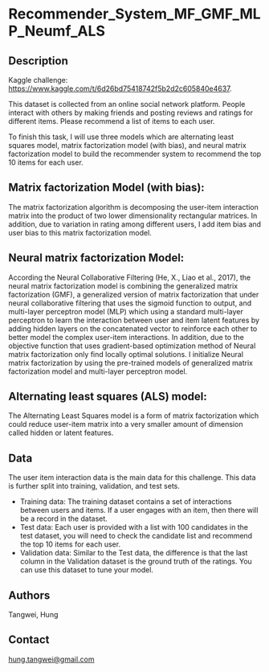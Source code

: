 # Recommender_System_MF_GMF_MLP_Neumf_ALS

## Description
Kaggle challenge: https://www.kaggle.com/t/6d26bd75418742f5b2d2c605840e4637.

This dataset is collected from an online social network platform. People interact with others by making friends and posting reviews and ratings for different items. Please recommend a list of items to each user.

To finish this task, I will use three models which are alternating least squares model, matrix factorization model (with bias), and neural matrix factorization model to build the recommender system to recommend the top 10 items for each user.

## Matrix factorization Model (with bias):
The matrix factorization algorithm is decomposing the user-item interaction matrix into the product of two lower dimensionality rectangular matrices. In addition, due to variation in rating among different users, I add item bias and user bias to this matrix factorization model.

## Neural matrix factorization Model:
According the Neural Collaborative Filtering (He, X., Liao et al., 2017), the neural matrix factorization model is combining the generalized matrix factorization (GMF), a generalized version of matrix factorization that under neural collaborative filtering that uses the sigmoid function to output, and multi-layer perceptron model (MLP) which using a standard multi-layer perceptron to learn the interaction between user and item latent features by adding hidden layers on the concatenated vector to reinforce each other to better model the complex user-item interactions.
In addition, due to the objective function that uses gradient-based optimization method of Neural matrix factorization only find locally optimal solutions. I initialize Neural matrix factorization by using the pre-trained models of generalized matrix factorization model and multi-layer perceptron model.

## Alternating least squares (ALS) model:
The Alternating Least Squares model is a form of matrix factorization which could reduce user-item matrix into a very smaller amount of dimension called hidden or latent features.

## Data
The user item interaction data is the main data for this challenge. This data is further split into training, validation, and test sets.
- Training data: The training dataset contains a set of interactions between users and items. If a user engages with an item, then there will be a record in the dataset.
- Test data: Each user is provided with a list with 100 candidates in the test dataset, you will need to check the candidate list and recommend the top 10 items for each user.
- Validation data: Similar to the Test data, the difference is that the last column in the Validation dataset is the ground truth of the ratings. You can use this dataset to tune your model.

## Authors

Tangwei, Hung

## Contact
hung.tangwei@gmail.com
